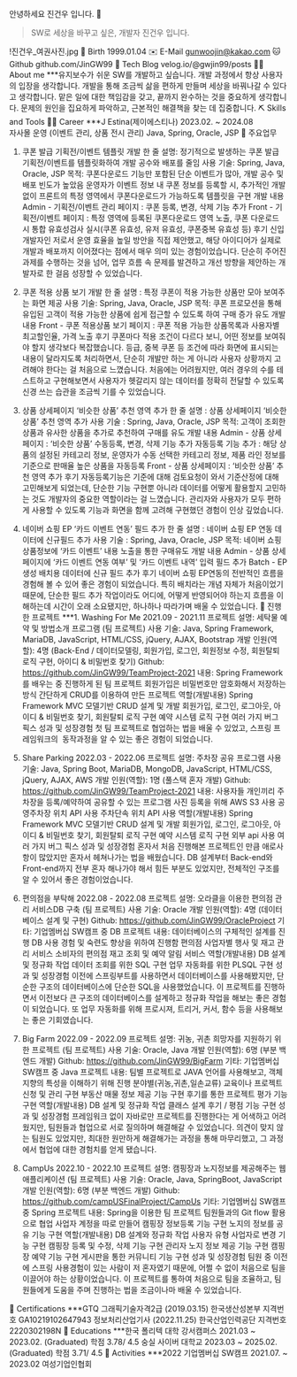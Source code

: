 안녕하세요 진건우 입니다. 👋
> SW로 세상을 바꾸고 싶은, 개발자 진건우 입니다.
> 
!진건우_여권사진.jpg
🎂 Birth
1999.01.04
✉️ E-Mail
gunwoojin@kakao.com
🐱 Github
github.com/JinGW99
💾 Tech Blog
velog.io/@gwjin99/posts
🙋‍♂️ About me
***유지보수가 쉬운 SW를 개발하고 싶습니다.
개발 과정에서 항상 사용자의 입장을 생각합니다.
개발을 통해 조금씩 삶을 편하게 만들며 세상을 바꿔나갈 수 있다고 생각합니다.
맡은 일에 대한 책임감을 갖고, 끝까지 완수하는 것을 중요하게 생각합니다.
문제의 원인을 집요하게 파악하고, 근본적인 해결책을 찾는 데 집중합니다.
⛏️ Skills and Tools
🏃‍♂️ Career
***J Estina(제이에스티나)
2023.02. ~ 2024.08  
자사몰 운영 (이벤트 관리, 상품 전시 관리)
Java, Spring, Oracle, JSP
📝 주요업무
1. 쿠폰 발급 기획전/이벤트 템플릿 개발
한 줄 설명: 정기적으로 발생하는 쿠폰 발급 기획전/이벤트를 템플릿화하여 개발 공수와 배포를 줄임
사용 기술: Spring, Java, Oracle, JSP
목적:
쿠폰다운로드 기능만 포함된 단순 이벤트가 많아, 개발 공수 및 배포 빈도가 높았음
운영자가 이벤트 정보 내 쿠폰 정보를 등록할 시, 추가적인 개발 없이 프론트의 특정 영역에서 쿠폰다운로드가 가능하도록 템플릿을 구현
개발 내용
Admin - 기획전/이벤트 관리 페이지 : 쿠폰 등록, 변경, 삭제 기능 추가
Front - 기획전/이벤트 페이지 : 특정 영역에 등록된 쿠폰다운로드 영역 노출, 쿠폰 다운로드 시 통합 유효성검사 실시(쿠폰 유효성, 유저 유효성, 쿠폰중복 유효성 등)
후기
신입 개발자인 저로서 운영 효율을 높일 방안을 직접 제안했고, 해당 아이디어가 실제로 개발과 배포까지 이어졌다는 점에서 매우 의미 있는 경험이었습니다. 단순히 주어진 과제를 수행하는 것을 넘어, 업무 흐름 속 문제를 발견하고 개선 방향을 제안하는 개발자로 한 걸음 성장할 수 있었습니다.
2. 쿠폰 적용 상품 보기 개발
한 줄 설명 : 특정 쿠폰이 적용 가능한 상품만 모아 보여주는 화면 제공
사용 기술: Spring, Java, Oracle, JSP
목적:
쿠폰 프로모션을 통해 유입된 고객이 적용 가능한 상품에 쉽게 접근할 수 있도록 하여 구매 증가 유도
개발 내용
Front - 쿠폰 적용상품 보기 페이지 : 쿠폰 적용 가능한 상품목록과 사용자별 최고할인율, 가격 노출
후기
쿠폰마다 적용 조건이 다르다 보니, 어떤 정보를 보여줘야 할지 생각보다 복잡했습니다. 등급, 중복 쿠폰 등 조건에 따라 화면에 표시되는 내용이 달라지도록 처리하면서, 단순히 개발만 하는 게 아니라 사용자 상황까지 고려해야 한다는 걸 처음으로 느꼈습니다. 처음에는 어려웠지만, 여러 경우의 수를 테스트하고 구현해보면서 사용자가 헷갈리지 않는 데이터를 정확히 전달할 수 있도록 신경 쓰는 습관을 조금씩 기를 수 있었습니다.
3. 상품 상세페이지 ‘비슷한 상품’ 추천 영역 추가
한 줄 설명 : 상품 상세페이지 ‘비슷한 상품’ 추천 영역 추가
사용 기술 : Spring, Java, Oracle, JSP
목적:
고객이 조회한 상품과 유사한 상품을 추가로 추천하여 구매를 유도
개발 내용
Admin - 상품 상세페이지 :
‘비슷한 상품’ 수동등록, 변경, 삭제 기능 추가
자동등록 기능 추가 : 해당 상품의 설정된 카테고리 정보, 운영자가 수동 선택한 카테고리 정보, 제품 라인 정보를 기준으로 판매율 높은 상품을 자동등록
Front - 상품 상세페이지 : ‘비슷한 상품’ 추천 영역 추가
후기
자동등록기능은 기준에 대해 검토요청이 와서 기준산정에 대해 고민해보게 되었는데, 단순한 기능 구현뿐 아니라 데이터를 어떻게 활용할지 고민하는 것도 개발자의 중요한 역할이라는 걸 느꼈습니다. 관리자와 사용자가 모두 편하게 사용할 수 있도록 기능과 화면을 함께 고려해 구현했던 경험이 인상 깊었습니다.
4. 네이버 쇼핑 EP ‘카드 이벤트 연동’ 필드 추가
한 줄 설명 : 네이버 쇼핑 EP 연동 데이터에 신규필드 추가
사용 기술 : Spring, Java, Oracle, JSP
목적:
네이버 쇼핑 상품정보에 ‘카드 이벤트’ 내용 노출을 통한 구매유도
개발 내용
Admin - 상품 상세페이지에 ‘카드 이벤트 연동 여부’ 및 ‘카드 이벤트 내역’ 입력 필드 추가
Batch - EP생성 배치용 데이터에 신규 필드 추가
후기
네이버 쇼핑 EP연동의 전반적인 흐름을 경험해 볼 수 있어 좋은 경험이 되었습니다. 특히 배치라는 개념 자체가 처음이었기 때문에, 단순한 필드 추가 작업이라도 어디에, 어떻게 반영되어야 하는지 흐름을 이해하는데 시간이 오래 소요됐지만, 하나하나 따라가며 배울 수 있었습니다.
📝 진행한 프로젝트
***1. Washing For Me
2021.09 - 2021.11
프로젝트 설명: 세탁물 예약 및 방법소개 프로그램 (팀 프로젝트)
사용 기술: Java, Spring Framework, MariaDB, JavaScript, HTML/CSS, jQuery, AJAX, Bootstrap
개발 인원(역할): 4명 (Back-End / 데이터모델링, 회원가입, 로그인, 회원정보 수정, 회원탈퇴 로직 구현, 아이디 & 비밀번호 찾기)
Github: https://github.com/JinGW99/TeamProject-2021
내용:
Spring Framework를 배우는 중 진행하게 된 팀 프로젝트
회원가입은 비밀번호만 암호화해서 저장하는 방식
간단하게 CRUD를 이용하여 만든 프로젝트
역할(개발내용)
Spring Framework MVC 모델기반 CRUD 설계 및 개발
회원가입, 로그인, 로그아웃, 아이디 & 비밀번호 찾기, 회원탈퇴 로직 구현
예약 시스템 로직 구현
여러 가지 버그 픽스
성과 및 성장경험
첫 팀 프로젝트로 협업하는 법을 배울 수 있었고, 스프링 프레임워크의  동작과정을 알 수 있는 좋은 경험이 되었습니다.
2. Share Parking
2022.03 - 2022.06
프로젝트 설명: 주차장 공유 프로그램
사용 기술: Java, Spring Boot, MariaDB, MongoDB, JavaScript, HTML/CSS, jQuery, AJAX, AWS
개발 인원(역할): 1명 (풀스택 혼자 개발)
Github: https://github.com/JinGW99/TeamProject-2021
내용:
사용자들 개인끼리 주차장을 등록/예약하여 공유할 수 있는 프로그램
사진 등록을 위해 AWS S3 사용
공영주차장 위치 API 사용
주차단속 위치 API 사용
역할(개발내용)
Spring Framework MVC 모델기반 CRUD 설계 및 개발
회원가입, 로그인, 로그아웃, 아이디 & 비밀번호 찾기, 회원탈퇴 로직 구현
예약 시스템 로직 구현
외부 api 사용
여러 가지 버그 픽스
성과 및 성장경험
혼자서 처음 진행해본 프로젝트인 만큼 애로사항이 많았지만 혼자서 헤쳐나가는 법을 배웠습니다. DB 설계부터 Back-end와 Front-end까지 전부 혼자 해나가야 해서 힘든 부분도 있었지만, 전체적인 구조를 알 수 있어서 좋은 경험이었습니다.



3. 편의점을 부탁해
2022.08 - 2022.08
프로젝트 설명: 오라클을 이용한 편의점 관리 서비스DB 구축 (팀 프로젝트)
사용 기술: Oracle
개발 인원(역할): 4명 (데이터 베이스 설계 및 구현)
Github: https://github.com/JinGW99/OracleProject
기타: 기업멤버십 SW캠프 중 DB 프로젝트
내용:
데이터베이스의 구체적인 설계를 진행
DB 사용 경험 및 숙련도 향상을 위하여 진행함
편의점 사업자별 행사 및 재고 관리 서비스
소비자의 편의점 재고 조회 및 예약 알림 서비스
역할(개발내용)
DB 설계 및 정규화 작업
데이터 조회를 위한 SQL 구현
업무 자동화를 위한 PLSQL 구현
성과 및 성장경험
이전에 스프링부트를 사용하면서 데이터베이스를 사용해봤지만, 단순한 구조의 데이터베이스에 단순한 SQL을 사용했었습니다. 이 프로젝트를 진행하면서 이전보다 큰 구조의 데이터베이스를 설계하고 정규화 작업을 해보는 좋은 경험이 되었습니다. 또 업무 자동화를 위해 프로시져, 트리거, 커서, 함수 등을 사용해보는 좋은 기회였습니다.

4. Big Farm
2022.09 - 2022.09
프로젝트 설명: 귀농, 귀촌 희망자를 지원하기 위한 프로젝트 (팀 프로젝트)
사용 기술: Oracle, Java
개발 인원(역할): 6명 (부분 백엔드 개발)
Github: https://github.com/JinGW99/BigFarm
기타: 기업멤버십 SW캠프 중 Java 프로젝트
내용:
팀별 프로젝트로 JAVA 언어를 사용해보고, 객체지향의 특성을 이해하기 위해 진행
분야별(귀농,귀촌,일손교류) 교육이나 프로젝트 신청 및 관리 구현
부동산 매물 정보 제공 기능 구현
후기를 통한 프로젝트 평가 기능 구현
역할(개발내용)
DB 설계 및 정규화 작업
클래스 설계
후기 / 평점 기능 구현
성과 및 성장경험
프레임워크 없이 자바로만 프로젝트를 진행한다는 게 어색하고 어려웠지만, 팀원들과 협업으로 서로 질의하며 해결해갈 수 있었습니다. 의견이 맞지 않는 팀원도 있었지만, 최대한 원만하게 해결해가는 과정을 통해 마무리했고, 그 과정에서 협업에 대한 경험치를 얻게 됐습니다.
5. CampUs
2022.10 - 2022.10
프로젝트 설명: 캠핑장과 노지정보를 제공해주는 웹 애플리케이션 (팀 프로젝트)
사용 기술: Oracle, Java, SpringBoot, JavaScript
개발 인원(역할): 6명 (부분 백엔드 개발)
Github: https://github.com/campUSFinalProject/CampUs
기타: 기업멤버십 SW캠프 중 Spring 프로젝트
내용:
Spring을 이용한 팀 프로젝트
팀원들과의 Git flow 활용으로 협업
사업자 계정을 따로 만들어 캠핑장 정보등록 기능 구현
노지의 정보를 공유 기능 구현
역할(개발내용)
DB 설계와 정규화 작업
사용자 유형 사업자로 변경 기능 구현
캠핑장 등록 및 수정, 삭제 기능 구현
관리자 노지 정보 제공 기능 구현
캠핑장 예약 기능 구현
게시판을 통한 커뮤니티 기능 구현
성과 및 성장경험
팀원 중 이전에 스프링 사용경험이 있는 사람이 저 혼자였기 때문에,  어쩔 수 없이 처음으로 팀을 이끌어야 하는 상황이었습니다. 이 프로젝트를 통하여 처음으로 팀을 조율하고, 팀원들에게 도움을 주며 진행하는 법을 조금이나마 배울 수 있었습니다.

🏅 Certifications
***GTQ 그래픽기술자격2급 (2019.03.15)
한국생산성본부
지격번호 GA10219102647943
정보처리산업기사 (2022.11.25)
한국산업인력공단
지격번호 2220302198N
📖 Educations
***한국 폴리텍 대학 강서캠퍼스
2021.03 ~ 2023.02. (Graduated)
학점 3.78/ 4.5
숭실 사이버 대학교
2023.03 ~ 2025.02. (Graduated)
학점 3.71/ 4.5
🎒 Activities
***2022 기업멤버십 SW캠프
2021.07. ~ 2023.02
여성기업인협회
